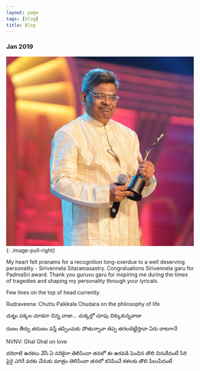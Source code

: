 ```yaml
---
layout: page
tags: [blog]
title: Blog
---
```



### Jan 2019


![A Recognition Long Overdue](/images/sirivennela.jpg)
{: .image-pull-right}

My heart felt pranams for a recognition long-overdue to a well deserving personality - Sirivennela Sitaramasastry. Congraluations Sirivennela garu for PadmaSri award. Thank you guruvu garu for inspiring me during the times of tragedies and shaping my personality through your lyricals.  


Few lines on the top of head currently.

Rudraveena:  Chuttu Palkkala Chudara on the philosophy of life 

చుట్టు పక్కల చూడరా చిన్న వాడా... చుక్కల్లో చూపు చిక్కుకున్నవాడా

రుణం తీర్చు తరుణం వస్తే తప్పించుకు పోతున్నావా
తెప్ప తగలబెట్టేస్తావా ఏరు దాటగానే


NVNV: Ghal Ghal on love

దరిదాటి ఉరకలు వేసే ఏ నదికైనా తెలిసిందా తనలో ఈ ఉరవడి పెంచిన తొలి చినుకేదంటే
సిరి పైరై ఎగిరే వరకు చేనుకు మాత్రం తెలిసిందా తనలో కనిపించే కళలకు తొలి పిలుపేదంటే



